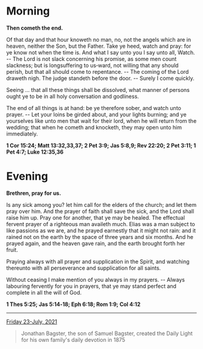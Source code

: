 # Morning

**Then cometh the end.**
 
Of that day and that hour knoweth no man, no, not the angels which are in heaven, neither the Son, but the Father. Take ye heed, watch and pray: for ye know not when the time is. And what I say unto you I say unto all, Watch. -- The Lord is not slack concerning his promise, as some men count slackness; but is longsuffering to us‑ward, not willing that any should perish, but that all should come to repentance. -- The coming of the Lord draweth nigh. The judge standeth before the door. -- Surely I come quickly.
 
Seeing ... that all these things shall be dissolved, what manner of persons ought ye to be in all holy conversation and godliness.
 
The end of all things is at hand: be ye therefore sober, and watch unto prayer. -- Let your loins be girded about, and your lights burning; and ye yourselves like unto men that wait for their lord, when he will return from the wedding; that when he cometh and knocketh, they may open unto him immediately.  

**1 Cor 15:24; Matt 13:32,33,37; 2 Pet 3:9; Jas 5:8,9; Rev 22:20; 2 Pet 3:11; 1 Pet 4:7; Luke 12:35,36**

# Evening

**Brethren, pray for us.**
 
Is any sick among you? let him call for the elders of the church; and let them pray over him. And the prayer of faith shall save the sick, and the Lord shall raise him up. Pray one for another, that ye may be healed. The effectual fervent prayer of a righteous man availeth much. Elias was a man subject to like passions as we are, and he prayed earnestly that it might not rain: and it rained not on the earth by the space of three years and six months. And he prayed again, and the heaven gave rain, and the earth brought forth her fruit.
 
Praying always with all prayer and supplication in the Spirit, and watching thereunto with all perseverance and supplication for all saints.
 
Without ceasing I make mention of you always in my prayers. -- Always labouring fervently for you in prayers, that ye may stand perfect and complete in all the will of God.  

**1 Thes 5:25; Jas 5:14‑18; Eph 6:18; Rom 1:9; Col 4:12**

---

[Friday 23-July, 2021](https://t.me/s/daily_light)

> Jonathan Bagster, the son of Samuel Bagster, created the Daily Light for his own family's daily devotion in 1875

